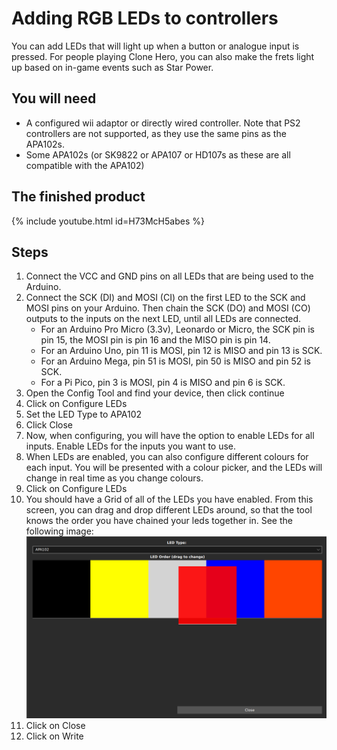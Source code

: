 # Adding RGB LEDs to controllers
You can add LEDs that will light up when a button or analogue input is pressed. For people playing Clone Hero, you can also make the frets light up based on in-game events such as Star Power.
## You will need
* A configured wii adaptor or directly wired controller. Note that PS2 controllers are not supported, as they use the same pins as the APA102s.
* Some APA102s (or SK9822 or APA107 or HD107s as these are all compatible with the APA102)

## The finished product
{% include youtube.html id=H73McH5abes %}

## Steps
1. Connect the VCC and GND pins on all LEDs that are being used to the Arduino.
2. Connect the SCK (DI) and MOSI (CI) on the first LED to the SCK and MOSI pins on your Arduino. Then chain the SCK (DO) and MOSI (CO) outputs to the inputs on the next LED, until all LEDs are connected.
   * For an Arduino Pro Micro (3.3v), Leonardo or Micro, the SCK pin is pin 15, the MOSI pin is pin 16 and the MISO pin is pin 14.
   * For an Arduino Uno, pin 11 is MOSI, pin 12 is MISO and pin 13 is SCK.
   * For an Arduino Mega, pin 51 is MOSI, pin 50 is MISO and pin 52 is SCK.
   * For a Pi Pico, pin 3 is MOSI, pin 4 is MISO and pin 6 is SCK.
3. Open the Config Tool and find your device, then click continue
4. Click on Configure LEDs
5. Set the LED Type to APA102
6. Click Close
7. Now, when configuring, you will have the option to enable LEDs for all inputs. Enable LEDs for the inputs you want to use. 
8. When LEDs are enabled, you can also configure different colours for each input. You will be presented with a colour picker, and the LEDs will change in real time as you change colours.
9. Click on Configure LEDs
10. You should have a Grid of all of the LEDs you have enabled. From this screen, you can drag and drop different LEDs around, so that the tool knows the order you have chained your leds together in. See the following image:
    ![Arduino uno in home screen](../assets/images/drag-led.png)
2. Click on Close
3. Click on Write
